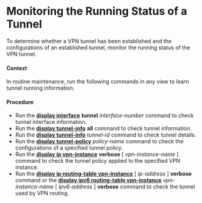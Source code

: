 Monitoring the Running Status of a Tunnel
=========================================

To determine whether a VPN tunnel has been established and the configurations of an established tunnel, monitor the running status of the VPN tunnel.

#### Context

In routine maintenance, run the following commands in any view to learn tunnel running information.


#### Procedure

* Run the [**display interface**](cmdqueryname=display+interface) **tunnel** *interface-number* command to check tunnel interface information.
* Run the [**display tunnel-info**](cmdqueryname=display+tunnel-info) **all** command to check tunnel information.
* Run the [**display tunnel-info**](cmdqueryname=display+tunnel-info) *tunnel-id* command to check tunnel details.
* Run the [**display tunnel-policy**](cmdqueryname=display+tunnel-policy) *policy-name* command to check the configurations of a specified tunnel policy.
* Run the [**display ip vpn-instance**](cmdqueryname=display+ip+vpn-instance) **verbose** [ *vpn-instance-name* ] command to check the tunnel policy applied to the specified VPN instance.
* Run the [**display ip routing-table vpn-instance**](cmdqueryname=display+ip+routing-table+vpn-instance) [ *ip-address* ] **verbose** command or the [**display ipv6 routing-table vpn-instance**](cmdqueryname=display+ipv6+routing-table+vpn-instance) *vpn-instance-name* [ *ipv6-address* ] **verbose** command to check the tunnel used by VPN routing.